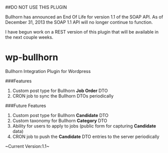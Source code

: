 ##DO NOT USE THIS PLUGIN

Bullhorn has announced an End Of Life for version 1.1 of the SOAP API. As of December 31, 2013 the SOAP 1.1 API will no longer continue to function.

I have begun work on a REST version of this plugin that will be available in the next couple weeks.

wp-bullhorn
===========

Bullhorn Integration Plugin for Wordpress

###Features

 1. Custom post type for Bullhorn **Job Order** DTO
 2. CRON job to sync the Bullhorn DTOs periodically

###Future Features 

 1. Custom post type for Bullhorn **Candidate** DTO
 2. Custom taxonomy for Bullhorn **Category** DTO
 3. Ability for users to apply to jobs (public form for capturing **Candidate** data)
 4. CRON job to push the **Candidate** DTO entries to the server periodically

~Current Version:1.1~

